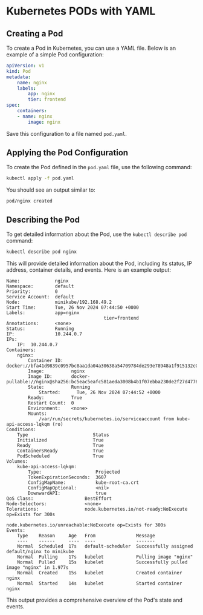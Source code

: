 # Kubernetes PODs with YAML

## Creating a Pod

To create a Pod in Kubernetes, you can use a YAML file. Below is an example of a simple Pod configuration:

```yaml
apiVersion: v1
kind: Pod
metadata:
    name: nginx
    labels:
        app: nginx
        tier: frontend
spec:
    containers:
    - name: nginx
        image: nginx
```

Save this configuration to a file named `pod.yaml`.

## Applying the Pod Configuration

To create the Pod defined in the `pod.yaml` file, use the following command:

```sh
kubectl apply -f pod.yaml
```

You should see an output similar to:

```
pod/nginx created
```

## Describing the Pod

To get detailed information about the Pod, use the `kubectl describe pod` command:

```sh
kubectl describe pod nginx
```

This will provide detailed information about the Pod, including its status, IP address, container details, and events. Here is an example output:

```
Name:             nginx
Namespace:        default
Priority:         0
Service Account:  default
Node:             minikube/192.168.49.2
Start Time:       Tue, 26 Nov 2024 07:44:50 +0000
Labels:           app=nginx
                                    tier=frontend
Annotations:      <none>
Status:           Running
IP:               10.244.0.7
IPs:
    IP:  10.244.0.7
Containers:
    nginx:
        Container ID:   docker://bfa41d9839c0957bc8aa1da04a30638a54709784de293e78948a1f915132c063
        Image:          nginx
        Image ID:       docker-pullable://nginx@sha256:bc5eac5eafc581aeda3008b4b1f07ebba230de2f27d47767129a6a905c84f470
        State:          Running
            Started:      Tue, 26 Nov 2024 07:44:52 +0000
        Ready:          True
        Restart Count:  0
        Environment:    <none>
        Mounts:
            /var/run/secrets/kubernetes.io/serviceaccount from kube-api-access-lqkqm (ro)
Conditions:
    Type                        Status
    Initialized                 True 
    Ready                       True 
    ContainersReady             True 
    PodScheduled                True 
Volumes:
    kube-api-access-lqkqm:
        Type:                    Projected
        TokenExpirationSeconds:  3607
        ConfigMapName:           kube-root-ca.crt
        ConfigMapOptional:       <nil>
        DownwardAPI:             true
QoS Class:                   BestEffort
Node-Selectors:              <none>
Tolerations:                 node.kubernetes.io/not-ready:NoExecute op=Exists for 300s
                                                         node.kubernetes.io/unreachable:NoExecute op=Exists for 300s
Events:
    Type    Reason     Age   From               Message
    ----    ------     ----  ----               -------
    Normal  Scheduled  17s   default-scheduler  Successfully assigned default/nginx to minikube
    Normal  Pulling    17s   kubelet            Pulling image "nginx"
    Normal  Pulled     15s   kubelet            Successfully pulled image "nginx" in 1.977s
    Normal  Created    15s   kubelet            Created container nginx
    Normal  Started    14s   kubelet            Started container nginx
```

This output provides a comprehensive overview of the Pod's state and events.